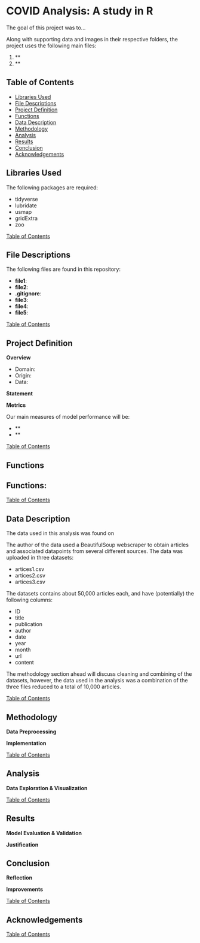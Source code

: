 # COVID Analysis: A study in R
The goal of this project was to...

Along with supporting data and images in their respective folders, the project
uses the following main files:
1. **
2. **


## Table of Contents
- [Libraries Used](#libraries-used)
- [File Descriptions](#file-descriptions)
- [Project Definition](#project-definition)
- [Functions](#functions)
- [Data Description](#data-description)
- [Methodology](#methodology)
- [Analysis](#analysis)
- [Results](#results)
- [Conclusion](#conclusion)
- [Acknowledgements](#acknowledgements)


## Libraries Used
The following packages are required:
- tidyverse
- lubridate
- usmap
- gridExtra
- zoo

[Table of Contents](#table-of-contents)


## File Descriptions
The following files are found in this repository:
- **file1**:
- **file2**: 
- **.gitignore**: 
- **file3**: 
- **file4**: 
- **file5**: 


[Table of Contents](#table-of-contents)


## Project Definition
**Overview**
- Domain:
- Origin:
- Data:

**Statement**


**Metrics**

Our main measures of model performance will be:
- **
- **

[Table of Contents](#table-of-contents)


## Functions

Functions:
- 


[Table of Contents](#table-of-contents)


## Data Description
The data used in this analysis was found on 

The author of the data used a BeautifulSoup webscraper to obtain articles and associated datapoints
from several different sources. The data was uploaded in three datasets:
- artices1.csv
- artices2.csv
- artices3.csv

The datasets contains about 50,000 articles each, and have (potentially) the following columns:
- ID
- title
- publication
- author
- date
- year
- month
- url
- content

The methodology section ahead will discuss cleaning and combining of the datasets, however,
the data used in the analysis was a combination of the three files reduced to a
total of 10,000 articles.

[Table of Contents](#table-of-contents)


## Methodology
**Data Preprocessing**

**Implementation**

[Table of Contents](#table-of-contents)


## Analysis
**Data Exploration & Visualization**

[Table of Contents](#table-of-contents)


## Results
**Model Evaluation & Validation**


**Justification**


## Conclusion
**Reflection**


**Improvements**


[Table of Contents](#table-of-contents)


## Acknowledgements

[Table of Contents](#table-of-contents)